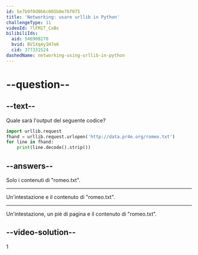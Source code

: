 ```yaml
---
id: 5e7b9f0d0b6c005b0e76f075
title: 'Networking: usare urllib in Python'
challengeType: 11
videoId: 7lFM1T_CxBs
bilibiliIds:
  aid: 546908270
  bvid: BV1Xq4y1H7e6
  cid: 377331524
dashedName: networking-using-urllib-in-python
---
```


# --question--

## --text--

Quale sarà l'output del seguente codice?

```python
import urllib.request
fhand = urllib.request.urlopen('http://data.pr4e.org/romeo.txt')
for line in fhand:
    print(line.decode().strip())
```

## --answers--

Solo i contenuti di "romeo.txt".

---

Un'intestazione e il contenuto di "romeo.txt".

---

Un'intestazione, un piè di pagina e il contenuto di "romeo.txt".

## --video-solution--

1

